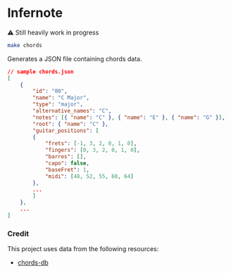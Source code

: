 # Infernote

⚠️ Still heavily work in progress

```bash
make chords
```

Generates a JSON file containing chords data.

```json
// sample chords.json
[
    {
        "id": "00",
        "name": "C Major",
        "type": "major",
        "alternative_names": "C",
        "notes": [{ "name": "C" }, { "name": "E" }, { "name": "G" }],
        "root": { "name": "C" },
        "guitar_positions": [
        {
            "frets": [-1, 3, 2, 0, 1, 0],
            "fingers": [0, 3, 2, 0, 1, 0],
            "barres": [],
            "capo": false,
            "baseFret": 1,
            "midi": [48, 52, 55, 60, 64]
        },
        ...
        ]
    },
    ...
]
```

### Credit

This project uses data from the following resources:

- [chords-db](https://github.com/tombatossals/chords-db)
